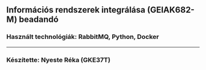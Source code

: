 ## Információs rendszerek integrálása (GEIAK682-M) beadandó
### Használt technológiák: RabbitMQ, Python, Docker
_________
### Készítette: Nyeste Réka (GKE37T)
